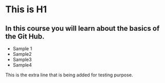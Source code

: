 # This is H1
## In this course you will learn about the basics of the Git Hub.
- Sample 1
- Sample2
- Sample3
- Sample4
 
 This is the extra line that is being added for testing purpose.
